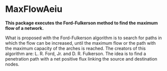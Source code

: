 # MaxFlowAeiu

**This package executes the Ford-Fulkerson method to find the maximum flow of a network.**

What is proposed with the Ford-Fulkerson algorithm is to search for paths in which the flow can be increased, until the maximum flow or the path with the maximum capacity of the arches is reached. The creators of this algorithm are: L. R. Ford, Jr. and D. R. Fulkerson. The idea is to find a penetration path with a net positive flux linking the source and destination nodes.

